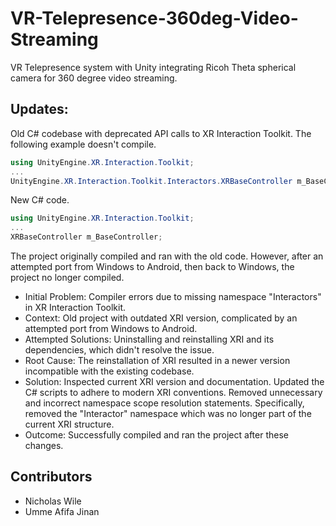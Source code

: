 # VR-Telepresence-360deg-Video-Streaming
VR Telepresence system with Unity integrating Ricoh Theta spherical camera for 360 degree video streaming.

## Updates:
Old C# codebase with deprecated API calls to XR Interaction Toolkit. The following example doesn't compile.
```c#
using UnityEngine.XR.Interaction.Toolkit;
...
UnityEngine.XR.Interaction.Toolkit.Interactors.XRBaseController m_BaseController;
```
New C# code.
```c#
using UnityEngine.XR.Interaction.Toolkit;
...
XRBaseController m_BaseController;
```
The project originally compiled and ran with the old code. However, after an attempted port from Windows to Android, then back to Windows, the project no longer compiled.
* Initial Problem: Compiler errors due to missing namespace "Interactors" in XR Interaction Toolkit.
* Context: Old project with outdated XRI version, complicated by an attempted port from Windows to Android.
* Attempted Solutions: Uninstalling and reinstalling XRI and its dependencies, which didn't resolve the issue.
* Root Cause: The reinstallation of XRI resulted in a newer version incompatible with the existing codebase.
* Solution: Inspected current XRI version and documentation. Updated the C# scripts to adhere to modern XRI conventions. Removed unnecessary and incorrect namespace scope resolution statements. Specifically, removed the "Interactor" namespace which was no longer part of the current XRI structure.
* Outcome: Successfully compiled and ran the project after these changes.

## Contributors
* Nicholas Wile
* Umme Afifa Jinan
